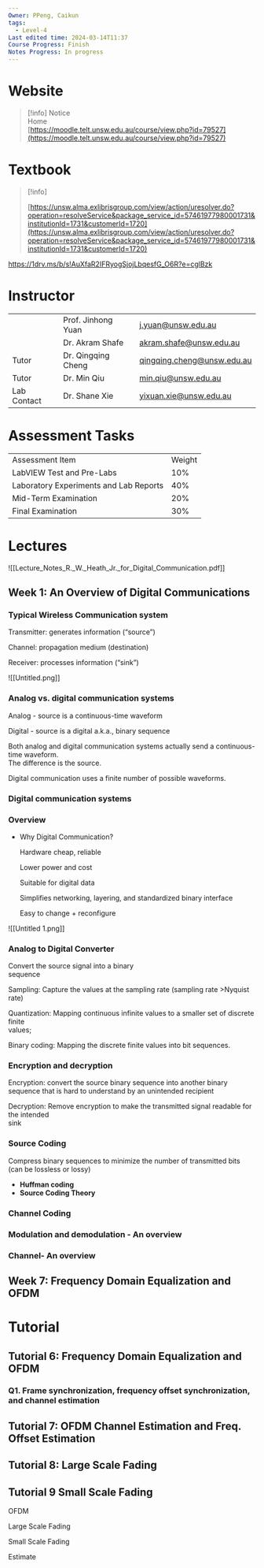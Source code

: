 ```yaml
---
Owner: PPeng, Caikun
tags:
  - Level-4
Last edited time: 2024-03-14T11:37
Course Progress: Finish
Notes Progress: In progress
---
```

# Website

> [!info] Notice  
> Home  
> [https://moodle.telt.unsw.edu.au/course/view.php?id=79527](https://moodle.telt.unsw.edu.au/course/view.php?id=79527)  

  

# Textbook

> [!info]  
>  
> [https://unsw.alma.exlibrisgroup.com/view/action/uresolver.do?operation=resolveService&package_service_id=57461977980001731&institutionId=1731&customerId=1720](https://unsw.alma.exlibrisgroup.com/view/action/uresolver.do?operation=resolveService&package_service_id=57461977980001731&institutionId=1731&customerId=1720)  

https://1drv.ms/b/s!AuXfaR2IFRyogSjojLbqesfG_O6R?e=cglBzk

# Instructor

|   |   |   |
|---|---|---|
||Prof. Jinhong Yuan|j.yuan@unsw.edu.au|
||Dr. Akram Shafe|akram.shafe@unsw.edu.au|
|Tutor|Dr. Qingqing Cheng|qingqing.cheng@unsw.edu.au|
|Tutor|Dr. Min Qiu|min.qiu@unsw.edu.au|
|Lab Contact|Dr. Shane Xie|yixuan.xie@unsw.edu.au|

  

# Assessment Tasks

|   |   |
|---|---|
|Assessment Item|Weight|
|LabVIEW Test and Pre-Labs|10%|
|Laboratory Experiments and Lab Reports|40%|
|Mid-Term Examination|20%|
|Final Examination|30%|

# Lectures

![[Lecture_Notes_R._W._Heath_Jr._for_Digital_Communication.pdf]]

## Week 1: An Overview of Digital Communications

### Typical Wireless Communication system

Transmitter: generates information (“source”)

Channel: propagation medium (destination)

Receiver: processes information (“sink”)

![[Untitled.png]]

### Analog vs. digital communication systems

Analog - source is a continuous-time waveform

Digital - source is a digital a.k.a., binary sequence

Both analog and digital communication systems actually send a continuous-time waveform.  
The difference is the source.  

Digital communication uses a finite number of possible waveforms.

### Digital communication systems

### Overview

- Why Digital Communication?
    
    Hardware cheap, reliable
    
    Lower power and cost
    
    Suitable for digital data
    
    Simplifies networking, layering, and standardized binary interface
    
    Easy to change + reconfigure
    

![[Untitled 1.png]]

### Analog to Digital Converter

Convert the source signal into a binary  
sequence  

Sampling: Capture the values at the sampling rate (sampling rate >Nyquist rate)

Quantization: Mapping continuous infinite values to a smaller set of discrete finite  
values;  

Binary coding: Mapping the discrete finite values into bit sequences.

### Encryption and decryption

Encryption: convert the source binary sequence into another binary sequence that is hard to understand by an unintended recipient

Decryption: Remove encryption to make the transmitted signal readable for the intended  
sink  

### Source Coding

Compress binary sequences to minimize the number of transmitted bits (can be lossless or lossy)

- **Huffman coding**
- **Source Coding Theory**
    
      
    

### Channel Coding

### Modulation and demodulation - An overview

### Channel- An overview

## Week 7: Frequency Domain Equalization and OFDM

  

  

# Tutorial

## Tutorial 6: Frequency Domain Equalization and OFDM

### Q1. Frame synchronization, frequency offset synchronization, and channel estimation

  

## Tutorial 7: OFDM Channel Estimation and Freq. Offset Estimation

  

## Tutorial 8: Large Scale Fading

  

## Tutorial 9 Small Scale Fading

  

  

  

OFDM

Large Scale Fading

Small Scale Fading

Estimate